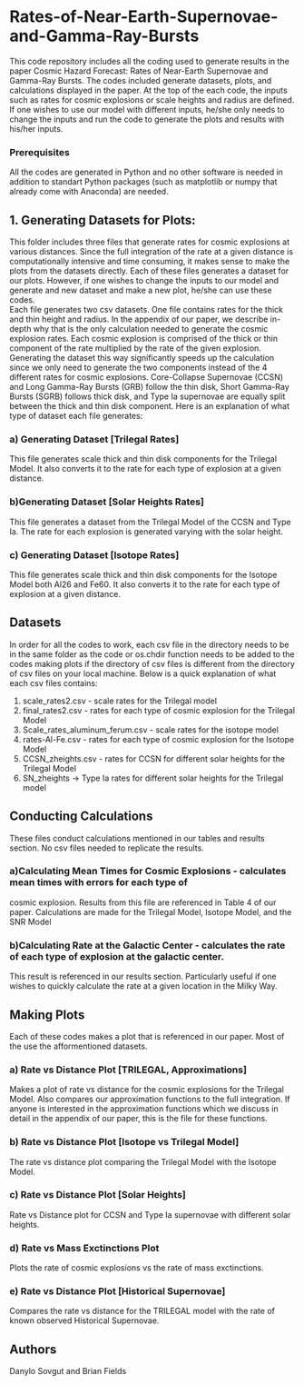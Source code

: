 # Rates-of-Near-Earth-Supernovae-and-Gamma-Ray-Bursts
This code repository includes all the coding used to generate results in the paper Cosmic Hazard Forecast:  Rates of Near-Earth Supernovae and Gamma-Ray Bursts. 
The codes included generate datasets, plots, and calculations displayed in the paper. 
At the top of the each code, the inputs such as rates for cosmic explosions or scale heights and radius are defined. 
If one wishes to use our model with different inputs, he/she only needs to change the inputs and run the code to generate
the plots and results with his/her inputs. 
### Prerequisites
All the codes are generated in Python and no other software is needed in addition to standart 
Python packages (such as matplotlib or numpy that already come with Anaconda) are needed.

## 1. Generating Datasets for Plots:
This folder includes three files that generate rates for cosmic explosions at various distances. 
Since the full integration of the rate at a given distance is computationally intensive and time consuming, 
it makes sense to make the plots from the datasets directly. Each of these files generates a dataset for our plots. 
However, if one wishes to change the inputs to our model and generate and new dataset and make a new plot, he/she can use 
these codes. <br />
Each file generates two csv datasets. One file contains rates for the thick and thin height and radius. In the appendix of our paper,
we describe in-depth why that is the only calculation needed to generate the cosmic explosion rates.
Each cosmic explosion is comprised of the thick or thin component of the rate multiplied by the rate of the given explosion.
Generating the dataset this way significantly speeds up the calculation since we only need to generate the two components 
instead of the 4 different rates for cosmic explosions. Core-Collapse Supernovae (CCSN)
and Long Gamma-Ray Bursts (GRB) follow the thin disk, Short Gamma-Ray Bursts (SGRB) follows thick disk, and 
Type Ia supernovae are equally split between the thick and thin disk component.
Here is an explanation of what type of dataset each file generates:
### a) Generating Dataset [Trilegal Rates]
This file generates scale thick and thin disk components for the Trilegal Model. It also converts it to the rate for 
each type of explosion at a given distance.  
### b)Generating Dataset [Solar Heights Rates]
This file generates a dataset from the Trilegal Model of the CCSN and Type Ia. The rate for each explosion is generated
varying with the solar height. 
### c) Generating Dataset [Isotope Rates] 
This file generates scale thick and thin disk components for the Isotope Model both Al26 and Fe60. It also converts it to the rate for 
each type of explosion at a given distance.  
## Datasets
In order for all the codes to work, each csv file in the directory needs to be in the same folder
as the code or os.chdir function needs to be added to the codes making plots if the directory of csv files
is different from the directory of csv files on your local machine. Below is a quick explanation of what 
each csv files contains:
1. scale_rates2.csv - scale rates for the Trilegal model
2. final_rates2.csv - rates for each type of cosmic explosion for the Trilegal Model
3. Scale_rates_aluminum_ferum.csv - scale rates for the isotope model
4. rates-Al-Fe.csv - rates for each type of cosmic explosion for the Isotope Model
5. CCSN_zheights.csv - rates for CCSN for different solar heights for the Trilegal Model
6. SN_zheights -> Type Ia rates for different solar heights for the Trilegal model
## Conducting Calculations
These files conduct calculations mentioned in our tables and results section. No csv files needed
to replicate the results. 
### a)Calculating Mean Times for Cosmic Explosions - calculates mean times with errors for each type of 
cosmic explosion. Results from this file are referenced in Table 4 of our paper. Calculations are made
for the Trilegal Model, Isotope Model, and the SNR Model
### b)Calculating Rate at the Galactic Center - calculates the rate of each type of explosion at the galactic center.
This result is referenced in our results section. Particularly useful if one wishes to quickly calculate the rate 
at a given location in the Milky Way. 
## Making Plots 
Each of these codes makes a plot that is referenced in our paper. Most of the use the afformentioned datasets. 
### a) Rate vs Distance Plot [TRILEGAL, Approximations]
Makes a plot of rate vs distance for the cosmic explosions for the Trilegal Model. Also compares
our approximation functions to the full integration. If anyone is interested in the approximation functions which 
we discuss in detail in the appendix of our paper, this is the file for these functions.
### b) Rate vs Distance Plot [Isotope vs Trilegal Model]
The rate vs distance plot comparing the Trilegal Model with the Isotope Model.
### c) Rate vs Distance Plot [Solar Heights]
Rate vs Distance plot for CCSN and Type Ia supernovae with different solar heights. 
### d) Rate vs Mass Exctinctions Plot
Plots the rate of cosmic explosions vs the rate of mass exctinctions. 
### e) Rate vs Distance Plot [Historical Supernovae]
Compares the rate vs distance for the TRILEGAL model with the rate of known observed Historical Supernovae.

## Authors
Danylo Sovgut and Brian Fields
